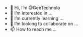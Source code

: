 - 👋 Hi, I’m @GeeTechnolo
- 👀 I’m interested in ...
- 🌱 I’m currently learning ...
- 💞️ I’m looking to collaborate on ...
- 📫 How to reach me ...

<!---
GeeTechnolo/GeeTechnolo is a ✨ special ✨ repository because its `README.md` (this file) appears on your GitHub profile.
You can click the Preview link to take a look at your changes.
--->
